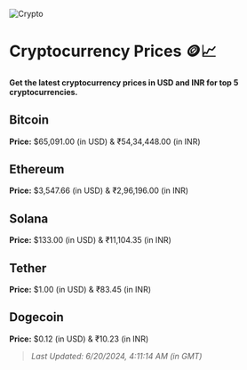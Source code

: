 
![Crypto](https://www.techguide.com.au/wp-content/uploads/2020/11/crypto3.jpeg)

# Cryptocurrency Prices 🪙📈

#### Get the latest cryptocurrency prices in USD and INR for top 5 cryptocurrencies.

## Bitcoin

**Price:** $65,091.00 (in USD) & ₹54,34,448.00 (in INR)

## Ethereum

**Price:** $3,547.66 (in USD) & ₹2,96,196.00 (in INR)

## Solana

**Price:** $133.00 (in USD) & ₹11,104.35 (in INR)

## Tether

**Price:** $1.00 (in USD) & ₹83.45 (in INR)

## Dogecoin

**Price:** $0.12 (in USD) & ₹10.23 (in INR)

> _Last Updated: 6/20/2024, 4:11:14 AM (in GMT)_
